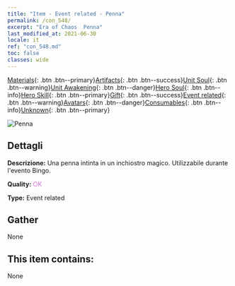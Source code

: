 ```yaml
---
title: "Item - Event related - Penna"
permalink: /con_548/
excerpt: "Era of Chaos  Penna"
last_modified_at: 2021-06-30
locale: it
ref: "con_548.md"
toc: false
classes: wide
---
```

 [Materials](/ItemsIT/){: .btn .btn--primary}[Artifacts](/ItemsIT/Artifacts/){: .btn .btn--success}[Unit Soul](/ItemsIT/UnitSoul/){: .btn .btn--warning}[Unit Awakening](/ItemsIT/UnitAwakening/){: .btn .btn--danger}[Hero Soul](/ItemsIT/HeroSoul/){: .btn .btn--info}[Hero Skill](/ItemsIT/HeroSkill/){: .btn .btn--primary}[Gift](/ItemsIT/Gift/){: .btn .btn--success}[Event related](/ItemsIT/Events/){: .btn .btn--warning}[Avatars](/ItemsIT/Avatars/){: .btn .btn--danger}[Consumables](/ItemsIT/Consumables/){: .btn .btn--info}[Unknown](/ItemsIT/Unknown/){: .btn .btn--primary}

 ![Penna](/images/t/i_10034.png)

## Dettagli
 **Descrizione:** Una penna intinta in un inchiostro magico. Utilizzabile durante l'evento Bingo.

 **Quality:** <span style="color: #DA70D6">OK</span>

 **Type:** Event related

## Gather

  None

## This item contains:

  None

